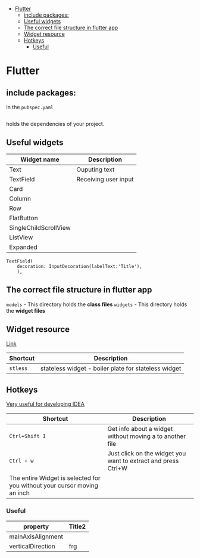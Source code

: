 <!--ts-->
   * [Flutter](#flutter)
      * [include packages:](#include-packages)
      * [Useful widgets](#useful-widgets)
      * [The correct file structure in flutter app](#the-correct-file-structure-in-flutter-app)
      * [Widget resource](#widget-resource)
      * [Hotkeys](#hotkeys)
         * [Useful](#useful)

<!-- Added by: gil_diy, at: 2019-09-30T10:31+03:00 -->

<!--te-->

# Flutter

## include packages:

in the `pubspec.yaml`
```flutter

```
holds the dependencies of your project.


## Useful widgets

Widget name | Description
------------|-----
Text | Ouputing text
TextField | Receiving user input
Card |
Column |
Row |
FlatButton |
SingleChildScrollView |
ListView |
Expanded |

```flutter
TextField(
	decoration: InputDecoration(labelText:'Title'),
	),
```


## The correct file structure in flutter app

`models` - This directory holds the **class files**
`widgets` - This directory holds the **widget files**


## Widget resource

[Link](https://flutter.dev/docs/development/ui/widgets)



Shortcut | Description
------------|-----
`stless` | stateless widget - boiler plate for stateless widget

## Hotkeys

[Very useful for developing IDEA](https://medium.com/flutter-community/flutter-ide-shortcuts-for-faster-development-2ef45c51085b)

Shortcut | Description
------------|-----
`Ctrl+Shift I` | Get info about a widget without moving a to another file
`Ctrl + w` | Just click on the widget you want to extract and press Ctrl+W
 | The entire Widget is selected for you without your cursor moving an inch




### Useful
property | Title2
------------|-----
 mainAxisAlignment |
 verticalDirection | frg
